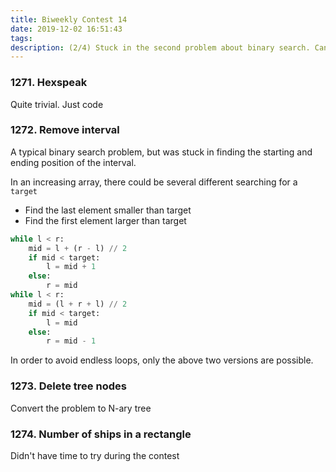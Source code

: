 ```yaml
---
title: Biweekly Contest 14
date: 2019-12-02 16:51:43
tags:
description: (2/4) Stuck in the second problem about binary search. Can't think about the problem very clearly. Need to summarize the binary search.
---
```


### 1271. Hexspeak

Quite trivial. Just code

### 1272. Remove interval

A typical binary search problem, but was stuck in finding the starting and ending position of the interval.

In an increasing array, there could be several different searching for a `target`

* Find the last element smaller than target
* Find the first element larger than target

```python
while l < r:
    mid = l + (r - l) // 2
    if mid < target:
        l = mid + 1
    else:
    	r = mid
while l < r:
    mid = (l + r + l) // 2
    if mid < target:
        l = mid
    else:
    	r = mid - 1
```

In order to avoid endless loops, only the above two versions are possible.

### 1273. Delete tree nodes

Convert the problem to N-ary tree

### 1274. Number of ships in a rectangle

Didn't have time to try during the contest